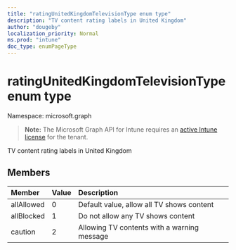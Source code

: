 ```yaml
---
title: "ratingUnitedKingdomTelevisionType enum type"
description: "TV content rating labels in United Kingdom"
author: "dougeby"
localization_priority: Normal
ms.prod: "intune"
doc_type: enumPageType
---
```


# ratingUnitedKingdomTelevisionType enum type

Namespace: microsoft.graph

> **Note:** The Microsoft Graph API for Intune requires an [active Intune license](https://go.microsoft.com/fwlink/?linkid=839381) for the tenant.

TV content rating labels in United Kingdom

## Members
|Member|Value|Description|
|:---|:---|:---|
|allAllowed|0|Default value, allow all TV shows content|
|allBlocked|1|Do not allow any TV shows content|
|caution|2|Allowing TV contents with a warning message|





